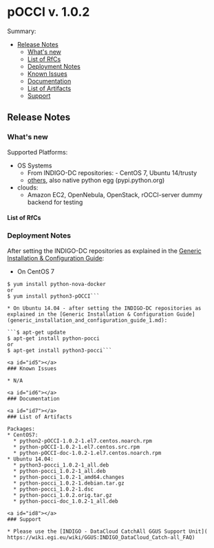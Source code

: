 # pOCCI v. 1.0.2


Summary:
* [Release Notes](#id1)
  * [What's new](#id2)
  * [List of RfCs](#id3)
  * [Deployment Notes](#id4)
  * [Known Issues](#id5)
  * [Documentation](#id6)
  * [List of Artifacts](#id7)
  * [Support](#id8)


<a id="id1"></a>
## Release Notes

<a id="id2"></a>
### What's new

Supported Platforms:
* OS Systems
  *  From INDIGO-DC repositories: - CentOS 7, Ubuntu 14/trusty
  *  [others](http://scientific.zcu.cz/cesnet/pOCCI/html/devel.html#packages), also native python egg (pypi.python.org)
* clouds: 
  * Amazon EC2, OpenNebula, OpenStack, rOCCI-server dummy backend for testing
  
<a id="id3"></a>
#### List of RfCs 

<a id="id4"></a>
### Deployment Notes

After setting the INDIGO-DC repositories as explained in the [Generic Installation & Configuration Guide](generic_installation_and_configuration_guide_1.md):
* On CentOS 7 

```$ yum clean all
$ yum install python-nova-docker
or
$ yum install python3-pOCCI```

* On Ubuntu 14.04 - after setting the INDIGO-DC repositories as explained in the [Generic Installation & Configuration Guide](generic_installation_and_configuration_guide_1.md):

```$ apt-get update
$ apt-get install python-pocci
or
$ apt-get install python3-pocci```

<a id="id5"></a>
### Known Issues

* N/A

<a id="id6"></a>
### Documentation

<a id="id7"></a>
### List of Artifacts

Packages:
* CentOS7:
  * python2-pOCCI-1.0.2-1.el7.centos.noarch.rpm
  * python-pOCCI-1.0.2-1.el7.centos.src.rpm
  * python-pOCCI-doc-1.0.2-1.el7.centos.noarch.rpm
* Ubuntu 14.04:
  * python3-pocci_1.0.2-1_all.deb
  * python-pocci_1.0.2-1_all.deb
  * python-pocci_1.0.2-1_amd64.changes
  * python-pocci_1.0.2-1.debian.tar.gz
  * python-pocci_1.0.2-1.dsc
  * python-pocci_1.0.2.orig.tar.gz
  * python-pocci-doc_1.0.2-1_all.deb

<a id="id8"></a>
### Support

* Please use the [INDIGO - DataCloud CatchAll GGUS Support Unit](
https://wiki.egi.eu/wiki/GGUS:INDIGO_DataCloud_Catch-all_FAQ)